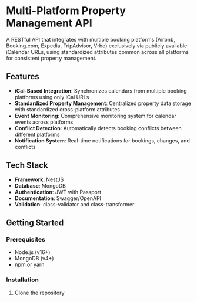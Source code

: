 # Multi-Platform Property Management API

A RESTful API that integrates with multiple booking platforms (Airbnb, Booking.com, Expedia, TripAdvisor, Vrbo) exclusively via publicly available iCalendar URLs, using standardized attributes common across all platforms for consistent property management.

## Features

- **iCal-Based Integration**: Synchronizes calendars from multiple booking platforms using only iCal URLs
- **Standardized Property Management**: Centralized property data storage with standardized cross-platform attributes
- **Event Monitoring**: Comprehensive monitoring system for calendar events across platforms
- **Conflict Detection**: Automatically detects booking conflicts between different platforms
- **Notification System**: Real-time notifications for bookings, changes, and conflicts

## Tech Stack

- **Framework**: NestJS
- **Database**: MongoDB
- **Authentication**: JWT with Passport
- **Documentation**: Swagger/OpenAPI
- **Validation**: class-validator and class-transformer

## Getting Started

### Prerequisites

- Node.js (v16+)
- MongoDB (v4+)
- npm or yarn

### Installation

1. Clone the repository
